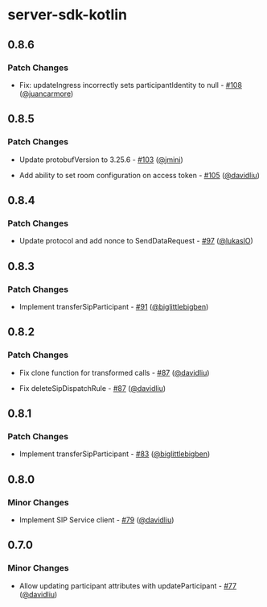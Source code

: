 # server-sdk-kotlin

## 0.8.6

### Patch Changes

- Fix: updateIngress incorrectly sets participantIdentity to null - [#108](https://github.com/livekit/server-sdk-kotlin/pull/108) ([@juancarmore](https://github.com/juancarmore))

## 0.8.5

### Patch Changes

- Update protobufVersion to 3.25.6 - [#103](https://github.com/livekit/server-sdk-kotlin/pull/103) ([@jmini](https://github.com/jmini))

- Add ability to set room configuration on access token - [#105](https://github.com/livekit/server-sdk-kotlin/pull/105) ([@davidliu](https://github.com/davidliu))

## 0.8.4

### Patch Changes

- Update protocol and add nonce to SendDataRequest - [#97](https://github.com/livekit/server-sdk-kotlin/pull/97) ([@lukasIO](https://github.com/lukasIO))

## 0.8.3

### Patch Changes

- Implement transferSipParticipant - [#91](https://github.com/livekit/server-sdk-kotlin/pull/91) ([@biglittlebigben](https://github.com/biglittlebigben))

## 0.8.2

### Patch Changes

- Fix clone function for transformed calls - [#87](https://github.com/livekit/server-sdk-kotlin/pull/87) ([@davidliu](https://github.com/davidliu))

- Fix deleteSipDispatchRule - [#87](https://github.com/livekit/server-sdk-kotlin/pull/87) ([@davidliu](https://github.com/davidliu))

## 0.8.1

### Patch Changes

- Implement transferSipParticipant - [#83](https://github.com/livekit/server-sdk-kotlin/pull/83) ([@biglittlebigben](https://github.com/biglittlebigben))

## 0.8.0

### Minor Changes

- Implement SIP Service client - [#79](https://github.com/livekit/server-sdk-kotlin/pull/79) ([@davidliu](https://github.com/davidliu))

## 0.7.0

### Minor Changes

- Allow updating participant attributes with updateParticipant - [#77](https://github.com/livekit/server-sdk-kotlin/pull/77) ([@davidliu](https://github.com/davidliu))
